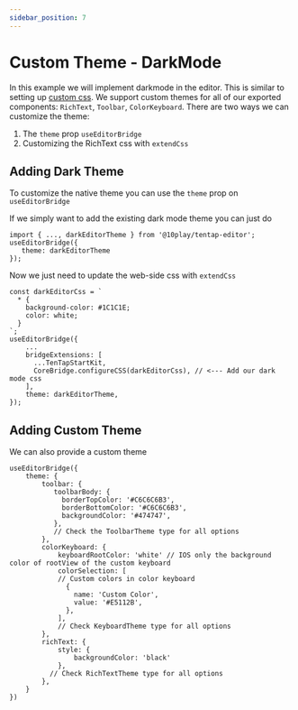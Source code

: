 ```yaml
---
sidebar_position: 7
---
```


# Custom Theme - DarkMode

In this example we will implement darkmode in the editor. This is similar to setting up [custom css](./customCss.md).
We support custom themes for all of our exported components: `RichText`, `Toolbar`, `ColorKeyboard`.
There are two ways we can customize the theme:

1. The `theme` prop `useEditorBridge`
2. Customizing the RichText css with `extendCss`

## Adding Dark Theme

To customize the native theme you can use the `theme` prop on `useEditorBridge`

If we simply want to add the existing dark mode theme you can just do

```tsx
import { ..., darkEditorTheme } from '@10play/tentap-editor';
useEditorBridge({
   theme: darkEditorTheme
});
```

Now we just need to update the web-side css with `extendCss`

```tsx
const darkEditorCss = `
  * {
    background-color: #1C1C1E;
    color: white;
  }
`;
useEditorBridge({
    ...
    bridgeExtensions: [
      ...TenTapStartKit,
      CoreBridge.configureCSS(darkEditorCss), // <--- Add our dark mode css
    ],
    theme: darkEditorTheme,
});
```

## Adding Custom Theme

We can also provide a custom theme

```tsx
useEditorBridge({
    theme: {
        toolbar: {
           toolbarBody: {
             borderTopColor: '#C6C6C6B3',
             borderBottomColor: '#C6C6C6B3',
             backgroundColor: '#474747',
           },
           // Check the ToolbarTheme type for all options
        },
        colorKeyboard: {
            keyboardRootColor: 'white' // IOS only the background color of rootView of the custom keyboard
            colorSelection: [
            // Custom colors in color keyboard
              {
                name: 'Custom Color',
                value: '#E5112B',
              },
            ],
            // Check KeyboardTheme type for all options
        },
        richText: {
            style: {
                backgroundColor: 'black'
            },
          // Check RichTextTheme type for all options
        },
    }
})
```
